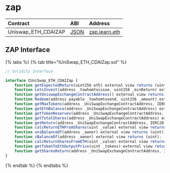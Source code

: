 # zap

| Contract | ABI | Address |
| :--- | :--- | :--- |
| Uniswap\_ETH\_CDAIZAP | [JSON](https://github.com/yearn/zap/blob/master/build/contracts/UniSwap_ETH_CDAIZap.json) | [zap.iearn.eth](https://etherscan.io/address/0xb82674cfa16bb28d9b70bec830ff24baec6b1337#code) |

## ZAP Interface

{% tabs %}
{% tab title="IUniSwap\_ETH\_CDAIZap.sol" %}
```javascript
// Solidity Interface

interface IUniSwap_ETH_CDAIZap {
    function getExpectedReturn(uint256 eth) external view returns (uint256);
    function LetsInvest(address _towhomtoissue, uint256 _minReturn) external payable returns (uint);
    function getUniswapExchangeContractAddress() external view returns (address);
    function Redeem(address payable _towhomtosend, uint256 _amount) external stopInEmergency returns (uint);
    function getMaxTokens(address _UniSwapExchangeContractAddress, IERC20 _ERC20TokenAddress, uint _value) external view returns (uint);
    function getEthBalance(address _UniSwapExchangeContractAddress) external view returns (uint);
    function getTokenReserves(address _UniSwapExchangeContractAddress, IERC20 _ERC20TokenAddress) external view returns (uint);
    function getTotalShares(address _UniSwapExchangeContractAddress) external view returns (uint);
    function getReturn(address _UniSwapExchangeContractAddress, IERC20 _ERC20TokenAddress, uint _value) external view returns (uint, uint, uint);
    function calcReturnETHFromShares(uint _value) external view returns (uint, uint, uint);
    function uniBalanceOf(address _owner) external view returns (uint);
    function cBalanceOf(address _owner) external view returns (uint);
    function calcReturnSharesFromETH(uint _value) external view returns (uint);
    function getTokenToEthOutputPrice(uint _tokens) external view returns (uint);
    function getSharesReturn(address _UniSwapExchangeContractAddress, IERC20 _ERC20TokenAddress, uint _ethValue) external view returns (uint);
}
```
{% endtab %}
{% endtabs %}

